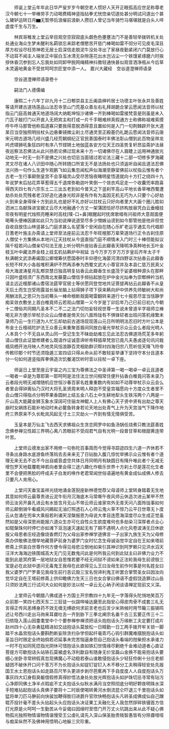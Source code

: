<!-- { "loadSidebar": true } -->
　　师诞上堂云年年此日华严叟岁岁今朝空老人惯好人天开正眼孤高应世足称尊老汉今朝七十一举棒劳手力动喝费精神竖指拈拳尤恍惚亲切道处甚分明试问道出个甚么辘轳运转日月▆无暂停后浪催前浪新人攒旧人曾记当年骑竹马堪堪就是白头人啐虚度千生与万生。

　　林宾哥稚发上堂云举目观空空寂寂底头觑色色壅壅法门不是善轻举拨转机关处处通业海众生梦未醒利名羁锁忘来踪老僧愍苦开慈门棒喝如雷不彻分可见皮毛深且厚方权设尽枉劳神若无居士启深信走脱泥牛没处寻出了家昼夜勤紧闭六门莫放行心不动耳不闻主人端坐正中宸白玉冰清无杂隙莲花出水岂沾尘一个铁馒紧琢磨六时挨拶休昏沉参到忘人忘我处如同卸甲脱网绳精神抖擞轻通快甚似观音洒净瓶从今后草木灵遍地黄金不受贫呵呵宗匠堂中添一人。
嘉兴大藏经　空谷道澄禅师语录


　　空谷道澄禅师语录卷十

　　嗣法门人德儒编

　　康熙二十六年丁卯九月十二日郫崇县主丘阖县绅衿居士功德主叶张永并及善姓等请开建古道场莲品山法忍寺至山门荒基众善左右礼拜胡跪合掌云愿闻法音师以杖指云门庭高耸通天地道场阔大纳乾坤恒沙诸佛一齐到棒喝如雷接梵音是则虽是未入门瓦子敲打门以开直入无把宾主和打成一片千手眼难辨真假通方士称佛称祖难索摸呼牛呼马那管他称孤道寡只要我得意脱洒得意且置如何是入门一句荆棘辟开张大道杲日当空独照明拄杖头边悬秦镜微尘刹土尽通灵至正殿基仍礼跪云愿闻法音师云唐宋元明古道场几经兴盛几经荒朝纲纪正官民善国泰时丰佛法彰山僧到此百物呈祥龙吟虎啸狮吼象狂四时有序八节铿锵土地伽蓝各安方位天王四圣势复轩昂监斋护法昼夜巡察法忍佛法从此兴扬若论佛过现未来十方一切诸佛尽在人眉睫上运用神通放光动地无一时无一刻不是佛之兴处也切忌当面错过若论法三藏十二部一切修多罗海藏灵文尽在诸人八识田中随心所转随口所宣无不是法扬处也只须返听自闻且道法忍佛法兴扬一句作么生道乍观鹏飞如云集忽闻松声似海潮至静室佛前以杖指云惟有者个古老一生行事颠倒皇宫不会享福灵山受尽苦恼夜睹明星悟道就向十方打之绕四十九年说梦末后拈花弄草惹得五千退席弥勒迦叶笑倒一个敛衣鸡足走一个收囊兜率跑喜得西天四七有六宗东土二三出五老到如今普天之下竖刹竿高山平地长香草唯西蜀遭劫杀处处荒残者老汉好造化通身光皎非是有作有为盖因无机无巧为人只要个心好劫火到来全身得保十方到此礼也是好不礼亦好以拄杖云只好向者里大大画个圈儿胜如泗洲三岛献珠进宝据丈云尽大地融通个方丈一架蒲团恰好尽挤构放昼凭白云垂幔挂帘夜有明星代烛照亮睡来时高枕[噗-口+鼻]眠醒起时抚席歌唱有问祖师大意觌面便喝蓦头便棒因甚如此只为当初说禅说道受尽多少憎嫉讪谤到如今那管他是他非但觉自收自放住山林竖甚么门庭求甚么名望落个安闲自在随心乐旷老运亨通玄鸟代唱即日蓍老叶施主办斋请上堂师至法座前云法忍千年旺檀那万辈荣道场行正令古刹住原人僧仗十方集佛从本地兴辽天拄杖从今竖直指门庭不顺情未入门时三十棒但能拟议隔千程若问山僧亲切句法王座上听分明升座拈香云此瓣香天降明净真种地长玉叶金枝玉叶中藏法界金枝上挂玄机拈爇炉中祝延
当今万岁万岁万万岁皇后齐年太子千秋满朝文武添寿阖国公卿增筹伏愿国泰时丰仰德化海晏河清四野讴次拈香云此瓣香长短不样大小各般堆积满炉不然再添奉为西蜀文武大小尊官并及本县仁慈万民真父母大海波涛星月乱郫崇慧日独高明复拈香云此瓣香生长盛茂于娑婆根种源头在那畔只因叶盛枝须广东西南北发藤蔓山僧信手频拈起放在炉中金光灿奉为崇郫绅衿当机请主远近檀那诸山耆宿法筵宰官居士等伏愿同登觉地共证菩提再拈云此瓣香不从皇天后土而生岂受雨露滋长骊龙脑上拈得狮子项下获来爇向炉中供养先师敏树大和尚用酬法乳之恩只为当初蓦头一棒命根断觌面喝雷翻转来道行七十报恩尽宜当恬静学痴呆敛衣敷坐上首白椎竟师云若观山僧第一义今岁是丁卯后年乃己巳前日初九今朝十二僧俗共同期凡圣本不二不二之法门切勿妄轻视世尊一生说未曾道半字祖师立棒喝无非方便示举杖示众云山僧者是倚天剑八面玲珑有不惧锋铓者出班问答机缘繁未录师乃云一生行道为人忙忘却劫前古道场现现莲山元日所明明法忍旧时方叶公本是布金士丘檀祗陀护法王众善云来重聚首眉间同放白毫光举杖示众云会么者段光明人人本具个个不无自从灵山同一受记生生不昧劫劫难忘见此法忍古佛道场荒芜多年躬请山僧住此证盟修建者么既请作证诚意谛听帝释插草梵宫已竟凡夫愚卤逐句讯问栽梧凤栖开池月映人杰地灵风恬浪静百灵相助群识帮衬四海归宗八荒听信天降飞符帝传敕印那个时节还须隐遁三宣四诏只得从命从前不敢轻妄举谦下坚持守本分且道本分一句如何道竖指挥拳俱造次饥餐渴饮听时音以拄杖一卓下座。

　　师诞日上堂至座云宇宙之内三宝为尊佛法之中圣谛第一喝一喝卓一卓云且道者一喝者一卓是为尊耶第一耶呵呵是法住法立世问相常住便升拈香白椎竟问答未录乃云者段光明无减增随机应世恒沙春百家名姓重重数内有如如不动尊举杖示众云会么者里会得钟离仙乃汉时大将孔圣贤周末明人释迦不受皇宫福愿向十方度众生者里不会山僧只得指点分明苹果香圆树上结五金八石土中生耕地犁头生铁泻两个八两是一斤山高大能藏金狮玉象水深阔可住骊龙神鲲人上人有佛心天子贤中贤有出劫之尊天崩时女娲炼石能补地动时未必鳌鱼转身若论天地出处青气上升为天宫浊气下降作地府三界原来不久长毗岚风起无寸土三灾劫火一齐到有情无情俱受苦。

　　玉皇本是万仙主飞去西天求佛祖众生贪恋网罗中如鱼汤锅任烧煮只教法筵善姓念佛参禅见性超三界明心离八苦眼前不受阎君气自有光明一段普甘草和根甜黄连带叶苦。

　　上堂师云德发出家不用修一句弥陀百事周而今觉得寻踪迹四生六道一齐休若不寻条出身路水底游鱼终落钩去去来来无了日钻胎入腹几惊忧举拂示众云惟有者个道理无来无去不古不今出自威音虚空共体日月同明月有缺圆日有降升唯此者个无减无增包罗天地载覆乾坤若向者里会得三途六趣化作极乐世界十方刹土尽是莲花化生者里不会便把黑脸的呼成夫子白发的唤作老君常闻世俗语遍地有黄金成仙成佛人修去只要凡人肯用心。

　　上堂问天垂宝盖祥光绕地涌金莲猊座新林德觉荐父母请师上堂转身踏着无生地其意如何师云最尊贵进云泥牛衔月沉海底木马常嘶午夜风师云休造次进云某甲不然师云汝另开鼻孔进云有水皆含月无山不带云师云谁家帘外无青天问八面玲珑事如何师云颠倒骑牛看威风问踢起无油灯照透石人心师云鬼火草不惊乃云平日世尊无卜度云从忽涌在兜率大乘般若利诸天涅槃报恩为母说大孝目连愿海深度尽众生成正觉虽然如是父母深恩尚能报六道众生亦可化自性众生欲度难何也多劫染习深厚者点业心如辊槃珠何时停伫亦如滩下沤泡速灭速起无有了期不遇明人点化风卷波涛无日休欲报父母恩者庄经造像烧香燃灯为父母出家参禅学道佛言一子出家九族生天为父母修斋办供敬佛法僧举地藏菩萨前身为婆罗门女时忆念生母诚诣觉华定自在王如来塔前修斋上供哀白世尊作何方便令得见母悲泣倒地如来引其神识到阿罗赖只见洪水滔天汪洋大海海边铁围城高大无门见无数鬼问此是何所我云何到此狱主曰非佛力业力不能到此是冥府第一层地狱女自思惟若要不经无间狱不谤如来正法轮我母生前谤毁三宝是必在此狱中遂问无毒鬼王我母在此欲得见么王曰汝母生前作何事是何名姓女曰我父婆罗门尸罗善见我母生前行恶讥毁三宝名悦谛利鬼王听罢合掌赞圣女曰因汝向觉华定自在王塔前修斋上供仰瞻佛力生天三日也女合掌曰佛语不虚假饶造罪过山岳只须妙法两三行试问大众如何是妙法以杖一卓云无心衲子闲谈语禅定现前文义深。

　　上堂师云今朝腊八佛成道十方国土开宗教四十九年无一字落得头陀悄地笑百万众前那一笑四七西天东二三狂徒一伙諠哗噪达磨至此指安心得皮肉骨不成套三礼无言得正传风恙缚身药不效无缠无缚欲何求前言老也后言少米熟候时用节簸三振锡鸣述让号西川走出马驹来耳聋吐舌一齐到胁下三拳北阐宗名垂千古三玄要正传三十二归侬隐入莲山因耋耄堂中个个要参禅参禅须把话头抱抱话头万缘断工夫定要打成片赵州四十心无杂勇猛精进如交战抱话头莫放松一日精勤一日工两手拨开牢关锁一脚踏干水晶宫抱话头要斟酌断妄除贪扫杂学但起纤毫乖巧心钩引群魔难摆脱抱话头如圣旨日时限定全终始倘若迟延事未完苦恼逼身怨自己抱话头看端的拑柴担水承谁力一时不在如同死捻指光阴休可惜抱话头直如铁幻世情缘尽剿绝千金难动道者心直证菩提方可歇抱话头站铁石莫被虚名浮利歙自有随身无价宝磊山金换不能易抱话头要细心坐卧寻常辨假真忽现佛魔心不动稳若泰山谁敢侵抱话头少轻狂伶俐十分庄老郎疑团不破休开口问千答万不为长抱话头如锭钉锭钉入木不移分工夫稍得轻安处先报国王水土恩抱话头如走路百尺竿头更进步剥尽芭蕉再下手自度度人人自度抱话头万事灰四大幻身假臭躯借假修真得妙悟法身处处放光辉抱话头如护珠切忌寻常有玷污心净即同佛土净半点瑕疵不丈夫抱话头似秋水满月当空照彻底分明好颗夜明珠水深手短难拈起抱话头真佛子要将十二时辰使喝转黄河水倒流昆仑吓退三千里抱话头如猛将单刀匹马翀前向快骏加鞭得胜归进爵升官欣快畅抱话头凡转圣成佛成仙自己蹭辊芥投针毫不差头头拈起头头应抱话头决证果工夫融化无人我忽然拶碎铁镘首方信灯光原是火呵呵一生勤苦从今妥偈曰因缘时至悟门开万丈火坑跳出来从此不疑心佛物孤光独照物情谐物情谐慢受王公虔礼请先入深山保圣胎贵贱智愚皆有分除聋喑哑与痴呆纵然不及佛神用悟明心地躲三灾珍重。


